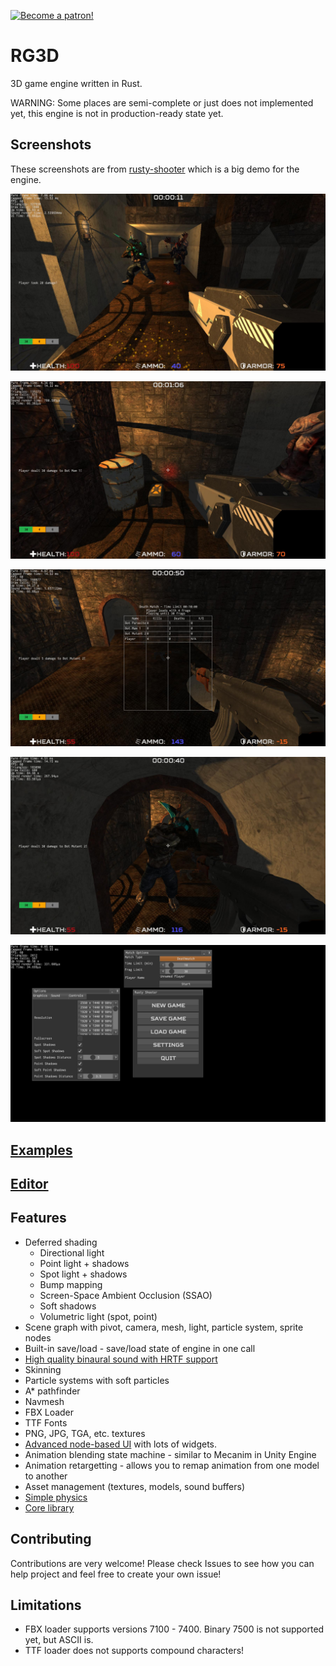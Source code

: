[![Become a patron!](https://c5.patreon.com/external/logo/become_a_patron_button.png)](https://www.patreon.com/mrdimas)

# RG3D

3D game engine written in Rust. 

WARNING: Some places are semi-complete or just does not implemented yet, this engine is not in production-ready state yet.

## Screenshots

These screenshots are from [rusty-shooter](https://github.com/mrDIMAS/rusty-shooter) which is a big demo for the engine.

![1](pics/1.jpg?raw=true "Game 1")

![2](pics/2.jpg?raw=true "Game 2")

![3](pics/3.jpg?raw=true "Game 3")

![4](pics/4.jpg?raw=true "Game 4")

![5](pics/5.jpg?raw=true "Game 5")

## [Examples](https://github.com/mrDIMAS/rg3d/tree/master/examples)

## [Editor](https://github.com/mrDIMAS/rusty-editor/)

## Features

- Deferred shading
	- Directional light
	- Point light + shadows
	- Spot light + shadows
	- Bump mapping
	- Screen-Space Ambient Occlusion (SSAO)
	- Soft shadows
	- Volumetric light (spot, point)
- Scene graph with pivot, camera, mesh, light, particle system, sprite nodes
- Built-in save/load - save/load state of engine in one call
- [High quality binaural sound with HRTF support](https://github.com/mrDIMAS/rg3d-sound)
- Skinning
- Particle systems with soft particles
- A* pathfinder 
- Navmesh
- FBX Loader
- TTF Fonts
- PNG, JPG, TGA, etc. textures
- [Advanced node-based UI](https://github.com/mrDIMAS/rg3d-ui) with lots of widgets.
- Animation blending state machine - similar to Mecanim in Unity Engine
- Animation retargetting - allows you to remap animation from one model to another
- Asset management (textures, models, sound buffers)
- [Simple physics](https://github.com/mrDIMAS/rg3d-physics)
- [Core library](https://github.com/mrDIMAS/rg3d-core)

## Contributing

Contributions are very welcome! Please check Issues to see how you can help project and feel free to create your own issue!

## Limitations

- FBX loader supports versions 7100 - 7400. Binary 7500 is not supported yet, but ASCII is.
- TTF loader does not supports compound characters!
